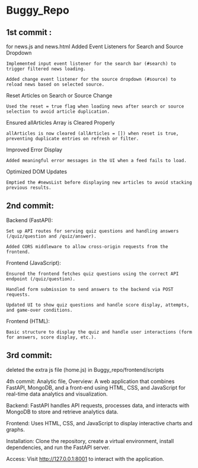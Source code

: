 # Buggy_Repo
1st commit :
-----------
for news.js and news.html
Added Event Listeners for Search and Source Dropdown

    Implemented input event listener for the search bar (#search) to trigger filtered news loading.

    Added change event listener for the source dropdown (#source) to reload news based on selected source.

Reset Articles on Search or Source Change

    Used the reset = true flag when loading news after search or source selection to avoid article duplication.

Ensured allArticles Array is Cleared Properly

    allArticles is now cleared (allArticles = []) when reset is true, preventing duplicate entries on refresh or filter.

Improved Error Display

    Added meaningful error messages in the UI when a feed fails to load.

Optimized DOM Updates

    Emptied the #newsList before displaying new articles to avoid stacking previous results.

2nd commit:
------------
Backend (FastAPI):

    Set up API routes for serving quiz questions and handling answers (/quiz/question and /quiz/answer).

    Added CORS middleware to allow cross-origin requests from the frontend.

Frontend (JavaScript):

    Ensured the frontend fetches quiz questions using the correct API endpoint (/quiz/question).

    Handled form submission to send answers to the backend via POST requests.

    Updated UI to show quiz questions and handle score display, attempts, and game-over conditions.

Frontend (HTML):

    Basic structure to display the quiz and handle user interactions (form for answers, score display, etc.).
3rd commit:
-------------
deleted the extra js file (home.js) in Buggy_repo/frontend/scripts

4th commit:
Analytic file,
Overview: A web application that combines FastAPI, MongoDB, and a front-end using HTML, CSS, and JavaScript for real-time data analytics and visualization.

Backend: FastAPI handles API requests, processes data, and interacts with MongoDB to store and retrieve analytics data.

Frontend: Uses HTML, CSS, and JavaScript to display interactive charts and graphs.

Installation: Clone the repository, create a virtual environment, install dependencies, and run the FastAPI server.

Access: Visit http://127.0.0.1:8001 to interact with the application.
